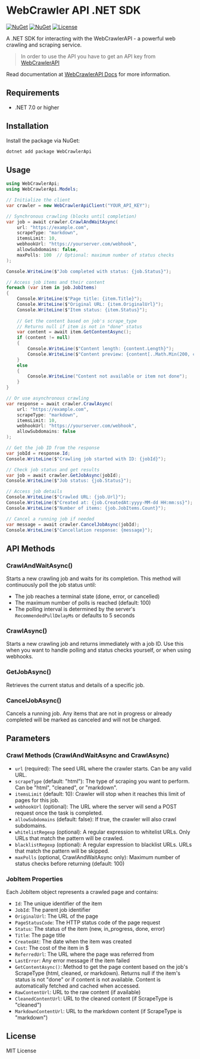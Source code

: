 # WebCrawler API .NET SDK

[![NuGet](https://img.shields.io/nuget/v/WebCrawlerApi.svg?style=flat-square)](https://www.nuget.org/packages/WebCrawlerApi)
[![NuGet](https://img.shields.io/nuget/dt/WebCrawlerApi.svg?style=flat-square)](https://www.nuget.org/packages/WebCrawlerApi)
[![License](https://img.shields.io/github/license/webcrawlerapi/webcrawlerapi-dotnet-sdk.svg?style=flat-square)](https://github.com/webcrawlerapi/webcrawlerapi-dotnet-sdk/blob/main/LICENSE)

A .NET SDK for interacting with the WebCrawlerAPI - a powerful web crawling and scraping service.

> In order to use the API you have to get an API key from [WebCrawlerAPI](https://dash.webcrawlerapi.com/access)

Read documentation at [WebCrawlerAPI Docs](https://webcrawlerapi.com/docs) for more information.

## Requirements

- .NET 7.0 or higher

## Installation

Install the package via NuGet:

```bash
dotnet add package WebCrawlerApi
```

## Usage

```csharp
using WebCrawlerApi;
using WebCrawlerApi.Models;

// Initialize the client
var crawler = new WebCrawlerApiClient("YOUR_API_KEY");

// Synchronous crawling (blocks until completion)
var job = await crawler.CrawlAndWaitAsync(
    url: "https://example.com",
    scrapeType: "markdown",
    itemsLimit: 10,
    webhookUrl: "https://yourserver.com/webhook",
    allowSubdomains: false,
    maxPolls: 100  // Optional: maximum number of status checks
);

Console.WriteLine($"Job completed with status: {job.Status}");

// Access job items and their content
foreach (var item in job.JobItems)
{
    Console.WriteLine($"Page title: {item.Title}");
    Console.WriteLine($"Original URL: {item.OriginalUrl}");
    Console.WriteLine($"Item status: {item.Status}");
    
    // Get the content based on job's scrape_type
    // Returns null if item is not in "done" status
    var content = await item.GetContentAsync();
    if (content != null)
    {
        Console.WriteLine($"Content length: {content.Length}");
        Console.WriteLine($"Content preview: {content[..Math.Min(200, content.Length)]}...");
    }
    else
    {
        Console.WriteLine("Content not available or item not done");
    }
}

// Or use asynchronous crawling
var response = await crawler.CrawlAsync(
    url: "https://example.com",
    scrapeType: "markdown",
    itemsLimit: 10,
    webhookUrl: "https://yourserver.com/webhook",
    allowSubdomains: false
);

// Get the job ID from the response
var jobId = response.Id;
Console.WriteLine($"Crawling job started with ID: {jobId}");

// Check job status and get results
var job = await crawler.GetJobAsync(jobId);
Console.WriteLine($"Job status: {job.Status}");

// Access job details
Console.WriteLine($"Crawled URL: {job.Url}");
Console.WriteLine($"Created at: {job.CreatedAt:yyyy-MM-dd HH:mm:ss}");
Console.WriteLine($"Number of items: {job.JobItems.Count}");

// Cancel a running job if needed
var message = await crawler.CancelJobAsync(jobId);
Console.WriteLine($"Cancellation response: {message}");
```

## API Methods

### CrawlAndWaitAsync()
Starts a new crawling job and waits for its completion. This method will continuously poll the job status until:
- The job reaches a terminal state (done, error, or cancelled)
- The maximum number of polls is reached (default: 100)
- The polling interval is determined by the server's `RecommendedPullDelayMs` or defaults to 5 seconds

### CrawlAsync()
Starts a new crawling job and returns immediately with a job ID. Use this when you want to handle polling and status checks yourself, or when using webhooks.

### GetJobAsync()
Retrieves the current status and details of a specific job.

### CancelJobAsync()
Cancels a running job. Any items that are not in progress or already completed will be marked as canceled and will not be charged.

## Parameters

### Crawl Methods (CrawlAndWaitAsync and CrawlAsync)
- `url` (required): The seed URL where the crawler starts. Can be any valid URL.
- `scrapeType` (default: "html"): The type of scraping you want to perform. Can be "html", "cleaned", or "markdown".
- `itemsLimit` (default: 10): Crawler will stop when it reaches this limit of pages for this job.
- `webhookUrl` (optional): The URL where the server will send a POST request once the task is completed.
- `allowSubdomains` (default: false): If true, the crawler will also crawl subdomains.
- `whitelistRegexp` (optional): A regular expression to whitelist URLs. Only URLs that match the pattern will be crawled.
- `blacklistRegexp` (optional): A regular expression to blacklist URLs. URLs that match the pattern will be skipped.
- `maxPolls` (optional, CrawlAndWaitAsync only): Maximum number of status checks before returning (default: 100)

### JobItem Properties

Each JobItem object represents a crawled page and contains:

- `Id`: The unique identifier of the item
- `JobId`: The parent job identifier
- `OriginalUrl`: The URL of the page
- `PageStatusCode`: The HTTP status code of the page request
- `Status`: The status of the item (new, in_progress, done, error)
- `Title`: The page title
- `CreatedAt`: The date when the item was created
- `Cost`: The cost of the item in $
- `ReferredUrl`: The URL where the page was referred from
- `LastError`: Any error message if the item failed
- `GetContentAsync()`: Method to get the page content based on the job's ScrapeType (html, cleaned, or markdown). Returns null if the item's status is not "done" or if content is not available. Content is automatically fetched and cached when accessed.
- `RawContentUrl`: URL to the raw content (if available)
- `CleanedContentUrl`: URL to the cleaned content (if ScrapeType is "cleaned")
- `MarkdownContentUrl`: URL to the markdown content (if ScrapeType is "markdown")

## License

MIT License 